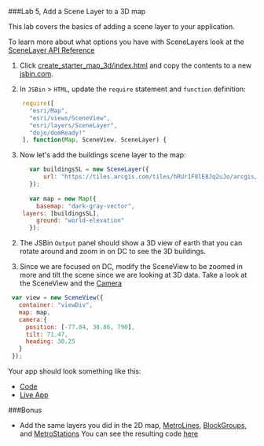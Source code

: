 ###Lab 5, Add a Scene Layer to a 3D map

This lab covers the basics of adding a scene layer to your application.

To learn more about what options you have with SceneLayers look at the [SceneLayer API Reference](https://developers.arcgis.com/javascript/latest/api-reference/esri-layers-SceneLayer.html)

1. Click [create_starter_map_3d/index.html](../create_starter_map_3d/index.html) and copy the contents to a new [jsbin.com](http://jsbin.com).

2. In `JSBin` > `HTML`, update the `require` statement and `function` definition: 

  ```javascript 
      require([
        "esri/Map",
        "esri/views/SceneView",
        "esri/layers/SceneLayer",
        "dojo/domReady!"
      ], function(Map, SceneView, SceneLayer) {
   ```

3. Now let's add the buildings scene layer to the map:

  ```javascript
	    var buildingsSL = new SceneLayer({
			url: "https://tiles.arcgis.com/tiles/hRUr1F8lE8Jq2uJo/arcgis/rest/services/BuildingsDC/SceneServer/layers/0"
		});
		
        var map = new Map({
          basemap: "dark-gray-vector",
	  layers: [buildingsSL],
          ground: "world-elevation"
        });
  ```

2. The JSBin `Output` panel should show a 3D view of earth that you can rotate around and zoom in on DC to see the 3D buildings.


3. Since we are focused on DC, modify the SceneView to be zoomed in more and tilt the scene since we are looking at 3D data. Take a look at the SceneView and the [Camera](https://developers.arcgis.com/javascript/latest/api-reference/esri-views-SceneView.html#camera)

```javascript 
 var view = new SceneView({
   container: "viewDiv",
   map: map,
   camera:{
     position: [-77.04, 38.86, 790],
     tilt: 71.47,
     heading: 30.25
   }
 });
```
Your app should look something like this:

 * [Code](index.html)
 * [Live App](https://jofraley.github.io/Hacking_JavaScript/labs/jsapi/add_scene_layer/index.html)

###Bonus

* Add the same layers you did in the 2D map, [MetroLines](https://services.arcgis.com/hRUr1F8lE8Jq2uJo/arcgis/rest/services/Metro_Lines_Regional/FeatureServer/0), [BlockGroups](https://services.arcgis.com/hRUr1F8lE8Jq2uJo/arcgis/rest/services/Census_Block_Groups__2010/FeatureServer/0), and [MetroStations](https://services.arcgis.com/hRUr1F8lE8Jq2uJo/arcgis/rest/services/Metro_Stations_Regional/FeatureServer/0)
You can see the resulting code [here](https://github.com/jofraley/Hacking_JavaScript/blob/master/labs/jsapi/add_scene_layer_feature_layers/index.html)
